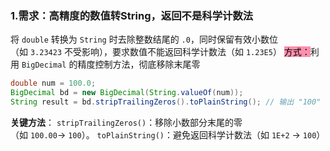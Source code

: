 ### 1.需求：高精度的数值转String，返回不是科学计数法
将 `double` 转换为 `String` 时去除整数结尾的 `.0`，同时保留有效小数位（如 `3.23423` 不受影响），要求数值不能返回科学计数法（如 `1.23E5`）
<mark style="background: #FF5582A6;">方式：</mark>利用 `BigDecimal` 的精度控制方法，彻底移除末尾零
```java
double num = 100.0;
BigDecimal bd = new BigDecimal(String.valueOf(num));
String result = bd.stripTrailingZeros().toPlainString(); // 输出 "100"
```
**关键方法**​：
`stripTrailingZeros()`：移除小数部分末尾的零（如 `100.00`→ `100`）。
`toPlainString()`：避免返回科学计数法（如 `1E+2` → `100`）
